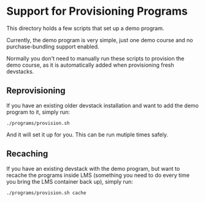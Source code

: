 # Support for Provisioning Programs

This directory holds a few scripts that set up a demo program.

Currently, the demo program is very simple, just one demo course and no purchase-bundling support enabled.

Normally you don't need to manually run these scripts to provision the demo course, as it is automatically added when provisioning fresh devstacks.

## Reprovisioning

If you have an existing older devstack installation and want to add the demo program to it, simply run:

``./programs/provision.sh``

And it will set it up for you. This can be run mutiple times safely.

## Recaching

If you have an existing devstack with the demo program, but want to recache the programs inside LMS (something you need to do every time you bring the LMS container back up), simply run:

``./programs/provision.sh cache``